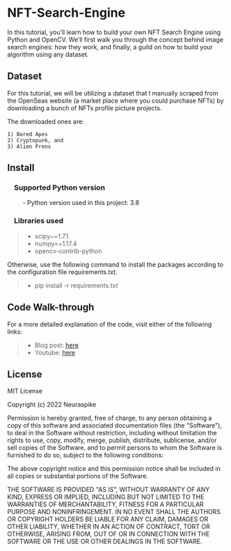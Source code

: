 # NFT-Search-Engine
In this tutorial, you’ll learn how to build your own NFT Search Engine using Python and OpenCV. We’ll first walk you through the concept behind image search engines: how they work, and finally, a guild on how to build your algorithm using any dataset.


## Dataset

For this tutorial, we will be utilizing a dataset that I manually scraped from the OpenSeas website (a market place where you could purchase NFTs) by downloading a bunch of NFTs profile picture projects.

The downloaded ones are:

    1) Bored Apes
    2) Cryptopunk, and
    3) Alien Frens


## Install

### &nbsp;&nbsp;&nbsp; Supported Python version
&nbsp;&nbsp;&nbsp;&nbsp;&nbsp;&nbsp;&nbsp;&nbsp;&nbsp;- Python version used in this project: 3.8

### &nbsp;&nbsp;&nbsp; Libraries used

> *  scipy~=1.7.1
> *  numpy==1.17.4
> *  opencv-contrib-python

Otherwise, use the following command to install the packages according to the configuration file requirements.txt.

> *  pip install -r requirements.txt


## Code Walk-through 

For a more detailed explanation of the code, visit either of the following links:

> * Blog post: <a href="https://neuraspike.com/blog/nft-search-engine-python-opencv/">here</a> 
> * Youtube:  <a href="https://www.youtube.com/watch?v=y2RNPnaLcEc">here</a> 


## License

MIT License

Copyright (c) 2022 Neuraspike

Permission is hereby granted, free of charge, to any person obtaining a copy
of this software and associated documentation files (the "Software"), to deal
in the Software without restriction, including without limitation the rights
to use, copy, modify, merge, publish, distribute, sublicense, and/or sell
copies of the Software, and to permit persons to whom the Software is
furnished to do so, subject to the following conditions:

The above copyright notice and this permission notice shall be included in all
copies or substantial portions of the Software.

THE SOFTWARE IS PROVIDED "AS IS", WITHOUT WARRANTY OF ANY KIND, EXPRESS OR
IMPLIED, INCLUDING BUT NOT LIMITED TO THE WARRANTIES OF MERCHANTABILITY,
FITNESS FOR A PARTICULAR PURPOSE AND NONINFRINGEMENT. IN NO EVENT SHALL THE
AUTHORS OR COPYRIGHT HOLDERS BE LIABLE FOR ANY CLAIM, DAMAGES OR OTHER
LIABILITY, WHETHER IN AN ACTION OF CONTRACT, TORT OR OTHERWISE, ARISING FROM,
OUT OF OR IN CONNECTION WITH THE SOFTWARE OR THE USE OR OTHER DEALINGS IN THE
SOFTWARE.
